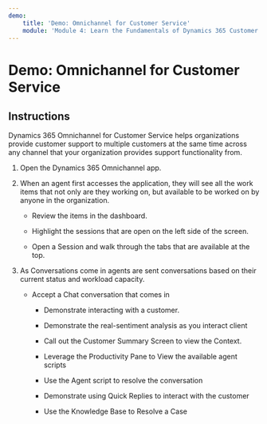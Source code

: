```yaml
---
demo:
    title: 'Demo: Omnichannel for Customer Service'
    module: 'Module 4: Learn the Fundamentals of Dynamics 365 Customer Service'
---
```


# Demo: Omnichannel for Customer Service

## Instructions

Dynamics 365 Omnichannel for Customer Service helps organizations provide customer support to multiple customers at the same time across any channel that your organization provides support functionality from. 

1. Open the Dynamics 365 Omnichannel app. 

 

2. When an agent first accesses the application, they will see all the work items that not only are they working on, but available to be worked on by anyone in the organization. 

	- Review the items in the dashboard. 

	- Highlight the sessions that are open on the left side of the screen. 

	- Open a Session and walk through the tabs that are available at the top. 

 

3. As Conversations come in agents are sent conversations based on their current status and workload capacity.  

	- Accept a Chat conversation that comes in 

		- Demonstrate interacting with a customer. 

		- Demonstrate the real-sentiment analysis as you interact client

		- Call out the Customer Summary Screen to view the Context. 

		- Leverage the Productivity Pane to View the available agent scripts

		- Use the Agent script to resolve the conversation

		- Demonstrate using Quick Replies to interact with the customer

		- Use the Knowledge Base to Resolve a Case
